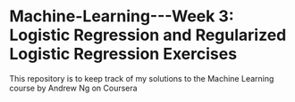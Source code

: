 # Machine-Learning---Week 3: Logistic Regression and Regularized Logistic Regression Exercises

This repository is to keep track of my solutions to the Machine Learning course by Andrew Ng on Coursera
